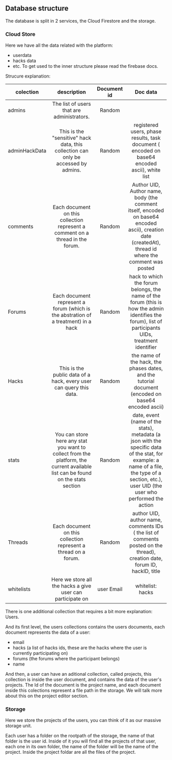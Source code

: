 
## Database structure

The database is split in 2 services, the Cloud Firestore and the storage.

### Cloud Store

Here we have all the data related with the platform:

- userdata
- hacks data
- etc. To get used to the inner structure please read the firebase docs.

Strucure explanation:

| colection     | description   | Document id | Doc data |
| ------------- |:-------------:| :-------------:|:-------------:|
| admins        | The list of users that are administrators. | Random |  |
| adminHackData | This is the "sensitive" hack data, this collection can only be accessed by admins. | Random | registered users, phase results, task document ( encoded on base64 encoded ascii), white list |
| comments | Each document on this collection represent a comment on a thread in the forum. | Random | Author UID, Author name, body (the comment itself, encoded on base64 encoded ascii), creation date (createdAt), thread id where the comment was posted |
| Forums | Each document represent a forum (which is the abstration of a treatment) in a hack | Random | hack to which the forum belongs, the name of the forum (this is how the admin identifies the forum), list of participants UIDs, treatment identifier |
| Hacks | This is the public data of a hack, every user can query this data. | Random | the name of the hack, the phases dates, and the tutorial document (encoded on base64 encoded ascii) |
| stats | You can store here any stat you want to collect from the platform, the current available list can be found on the stats section | Random | date, event (name of the stats), metadata (a json with the specific data of the stat, for example: a name of a file, the type of a section, etc.), user UID (the user who performed the action |
| Threads |   Each document on this collection represent a thread on a forum. | Random | author UID, author name, comments IDs ( the list of comments posted on the thread), creation date, forum ID, hackID, title |
| whitelists | Here we store all the hacks a give user can participate on | user Email | whitelist: hacks |

There is one additional collection that requires a bit more explanation: Users.

And its first level, the users collections contains the users documents, each document represents the data of a user:

- email
- hacks (a list of hacks ids, these are the hacks where the user is currently participating on)
- forums (the forums where the participant belongs)
- name

And then, a user can have an aditional collection, called projects, this collection is inside the user document, and contains the data of the user's projects. The Id of the document is the project name, and each document inside this colections represent a file path in the storage. We will talk more about this on the project editor section.

### Storage

Here we store the projects of the users, you can think of it as our massive storage unit.

Each user has a folder on the rootpath of the storage, the name of that folder is the user id. Inside of it you will find all the projects of that user, each one in its own folder, the name of the folder will be the name of the project. Inside the project foldar are all the files of the project.
